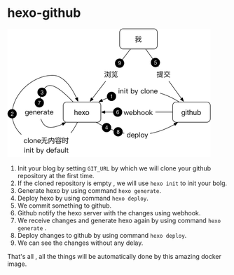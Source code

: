 # hexo-github
![hexo](./hexo.png)

1. Init your blog by setting `GIT_URL` by which we will clone your github repository at the first time.
2. If the cloned repository is empty , we will use `hexo init` to init your bolg.
3. Generate hexo by using command `hexo generate`.
4. Deploy hexo by using command `hexo deploy`.
5. We commit something to github.
6. Github notify the hexo server with the changes using webhook.
7. We receive changes and generate hexo again by using command `hexo generate` .
8. Deploy changes to github by using command `hexo deploy`.
9. We can see the changes without any delay.

That's all , all the things will be automatically done by this amazing docker image.


